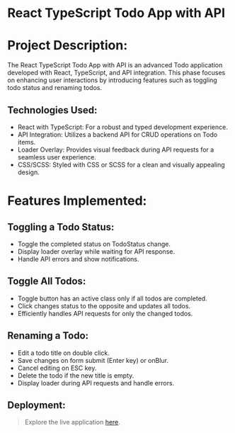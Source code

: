 # React TypeScript Todo App with API

# Project Description:
The React TypeScript Todo App with API is an advanced Todo application developed with React, TypeScript, and API integration. This phase focuses on enhancing user interactions by introducing features such as toggling todo status and renaming todos.

## Technologies Used:

 - React with TypeScript: For a robust and typed development experience.
 - API Integration: Utilizes a backend API for CRUD operations on Todo items.
 - Loader Overlay: Provides visual feedback during API requests for a seamless user experience.
 - CSS/SCSS: Styled with CSS or SCSS for a clean and visually appealing design.

# Features Implemented:

## Toggling a Todo Status:

 - Toggle the completed status on TodoStatus change.
 - Display loader overlay while waiting for API response.
 - Handle API errors and show notifications.

## Toggle All Todos:

 - Toggle button has an active class only if all todos are completed.
 - Click changes status to the opposite and updates all todos.
 - Efficiently handles API requests for only the changed todos.

## Renaming a Todo:

 - Edit a todo title on double click.
 - Save changes on form submit (Enter key) or onBlur.
 - Cancel editing on ESC key.
 - Delete the todo if the new title is empty.
 - Display loader during API requests and handle errors.

## Deployment:
 > Explore the live application [here](https://purplefade.github.io/todo-app-with-api/).